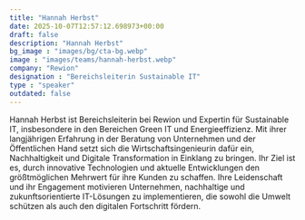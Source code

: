 ```yaml
---
title: "Hannah Herbst"
date: 2025-10-07T12:57:12.698973+00:00
draft: false
description: "Hannah Herbst"
bg_image : "images/bg/cta-bg.webp"
image : "images/teams/hannah-herbst.webp"
company: "Rewion"
designation : "Bereichsleiterin Sustainable IT"
type : "speaker"
outdated: false
---
```


Hannah Herbst ist Bereichsleiterin bei Rewion und Expertin für Sustainable IT, insbesondere in den Bereichen Green IT und Energieeffizienz. Mit ihrer langjährigen Erfahrung in der Beratung von Unternehmen und der Öffentlichen Hand setzt sich die Wirtschaftsingenieurin dafür ein, Nachhaltigkeit und Digitale Transformation in Einklang zu bringen. Ihr Ziel ist es, durch innovative Technologien und aktuelle Entwicklungen den größtmöglichen Mehrwert für ihre Kunden zu schaffen. Ihre Leidenschaft und ihr Engagement motivieren Unternehmen, nachhaltige und zukunftsorientierte IT-Lösungen zu implementieren, die sowohl die Umwelt schützen als auch den digitalen Fortschritt fördern.
